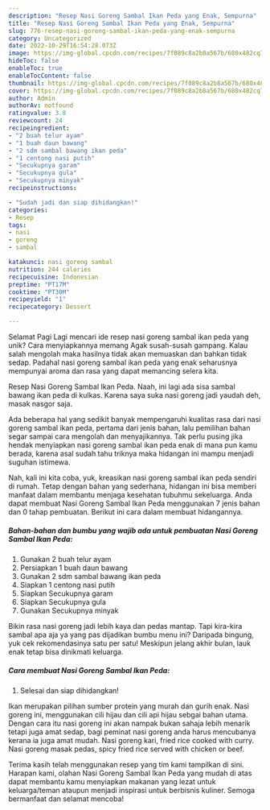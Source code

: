 ```yaml
---
description: "Resep Nasi Goreng Sambal Ikan Peda yang Enak, Sempurna"
title: "Resep Nasi Goreng Sambal Ikan Peda yang Enak, Sempurna"
slug: 776-resep-nasi-goreng-sambal-ikan-peda-yang-enak-sempurna
category: Uncategorized
date: 2022-10-29T16:54:28.073Z
image: https://img-global.cpcdn.com/recipes/7f089c8a2b8a567b/680x482cq70/nasi-goreng-sambal-ikan-peda-foto-resep-utama.jpg
hideToc: false
enableToc: true
enableTocContent: false
thumbnail: https://img-global.cpcdn.com/recipes/7f089c8a2b8a567b/680x482cq70/nasi-goreng-sambal-ikan-peda-foto-resep-utama.jpg
cover: https://img-global.cpcdn.com/recipes/7f089c8a2b8a567b/680x482cq70/nasi-goreng-sambal-ikan-peda-foto-resep-utama.jpg
author: Admin
authorAv: notfound
ratingvalue: 3.8
reviewcount: 24
recipeingredient:
- "2 buah telur ayam"
- "1 buah daun bawang"
- "2 sdm sambal bawang ikan peda"
- "1 centong nasi putih"
- "Secukupnya garam"
- "Secukupnya gula"
- "Secukupnya minyak"
recipeinstructions:

- "Sudah jadi dan siap dihidangkan!"
categories:
- Resep
tags:
- nasi
- goreng
- sambal

katakunci: nasi goreng sambal 
nutrition: 244 calories
recipecuisine: Indonesian
preptime: "PT17M"
cooktime: "PT30M"
recipeyield: "1"
recipecategory: Dessert

---
```



Selamat Pagi Lagi mencari ide resep nasi goreng sambal ikan peda yang unik? Cara menyiapkannya memang Agak susah-susah gampang. Kalau salah mengolah maka hasilnya tidak akan memuaskan dan bahkan tidak sedap. Padahal nasi goreng sambal ikan peda yang enak seharusnya mempunyai aroma dan rasa yang dapat memancing selera kita.


Resep Nasi Goreng Sambal Ikan Peda. Naah, ini lagi ada sisa sambal bawang ikan peda di kulkas. Karena saya suka nasi goreng jadi yaudah deh, masak nasgor saja.

Ada beberapa hal yang sedikit banyak mempengaruhi kualitas rasa dari nasi goreng sambal ikan peda, pertama dari jenis bahan, lalu pemilihan bahan segar sampai cara mengolah dan menyajikannya. Tak perlu pusing jika hendak menyiapkan nasi goreng sambal ikan peda enak di mana pun kamu berada, karena asal sudah tahu triknya maka hidangan ini mampu menjadi suguhan istimewa.


Nah, kali ini kita coba, yuk, kreasikan nasi goreng sambal ikan peda sendiri di rumah. Tetap dengan bahan yang sederhana, hidangan ini bisa memberi manfaat dalam membantu menjaga kesehatan tubuhmu sekeluarga. Anda dapat membuat Nasi Goreng Sambal Ikan Peda menggunakan 7 jenis bahan dan 0 tahap pembuatan. Berikut ini cara dalam membuat hidangannya.

<!--inarticleads1-->

##### Bahan-bahan dan bumbu yang wajib ada untuk pembuatan Nasi Goreng Sambal Ikan Peda:

1. Gunakan 2 buah telur ayam
1. Persiapkan 1 buah daun bawang
1. Gunakan 2 sdm sambal bawang ikan peda
1. Siapkan 1 centong nasi putih
1. Siapkan Secukupnya garam
1. Siapkan Secukupnya gula
1. Gunakan Secukupnya minyak


Bikin rasa nasi goreng jadi lebih kaya dan pedas mantap. Tapi kira-kira sambal apa aja ya yang pas dijadikan bumbu menu ini? Daripada bingung, yuk cek rekomendasinya satu per satu! Meskipun jelang akhir bulan, lauk enak tetap bisa dinikmati keluarga. 

<!--inarticleads2-->

##### Cara membuat Nasi Goreng Sambal Ikan Peda:


1. Selesai dan siap dihidangkan!

Ikan merupakan pilihan sumber protein yang murah dan gurih enak. Nasi goreng ini, menggunakan cili hijau dan cili api hijau sebgai bahan utama. Dengan cara itu nasi goreng ini akan nampak bukan sahaja lebih menarik tetapi juga amat sedap, bagi peminat nasi goreng anda harus mencubanya kerana ia juga amat mudah. Nasi goreng kari, fried rice cooked with curry. Nasi goreng masak pedas, spicy fried rice served with chicken or beef. 

Terima kasih telah menggunakan resep yang tim kami tampilkan di sini. Harapan kami, olahan Nasi Goreng Sambal Ikan Peda yang mudah di atas dapat membantu kamu menyiapkan makanan yang lezat untuk keluarga/teman ataupun menjadi inspirasi untuk berbisnis kuliner. Semoga bermanfaat dan selamat mencoba!
